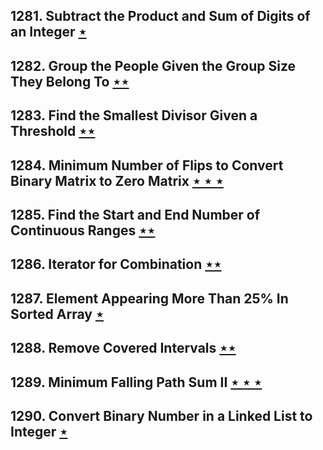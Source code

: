 ## 1281. Subtract the Product and Sum of Digits of an Integer [$\star$](https://leetcode.com/problems/subtract-the-product-and-sum-of-digits-of-an-integer)

## 1282. Group the People Given the Group Size They Belong To [$\star\star$](https://leetcode.com/problems/group-the-people-given-the-group-size-they-belong-to)

## 1283. Find the Smallest Divisor Given a Threshold [$\star\star$](https://leetcode.com/problems/find-the-smallest-divisor-given-a-threshold)

## 1284. Minimum Number of Flips to Convert Binary Matrix to Zero Matrix [$\star\star\star$](https://leetcode.com/problems/minimum-number-of-flips-to-convert-binary-matrix-to-zero-matrix)

## 1285. Find the Start and End Number of Continuous Ranges [$\star\star$](https://leetcode.com/problems/find-the-start-and-end-number-of-continuous-ranges)

## 1286. Iterator for Combination [$\star\star$](https://leetcode.com/problems/iterator-for-combination)

## 1287. Element Appearing More Than 25% In Sorted Array [$\star$](https://leetcode.com/problems/element-appearing-more-than-25-in-sorted-array)

## 1288. Remove Covered Intervals [$\star\star$](https://leetcode.com/problems/remove-covered-intervals)

## 1289. Minimum Falling Path Sum II [$\star\star\star$](https://leetcode.com/problems/minimum-falling-path-sum-ii)

## 1290. Convert Binary Number in a Linked List to Integer [$\star$](https://leetcode.com/problems/convert-binary-number-in-a-linked-list-to-integer)
